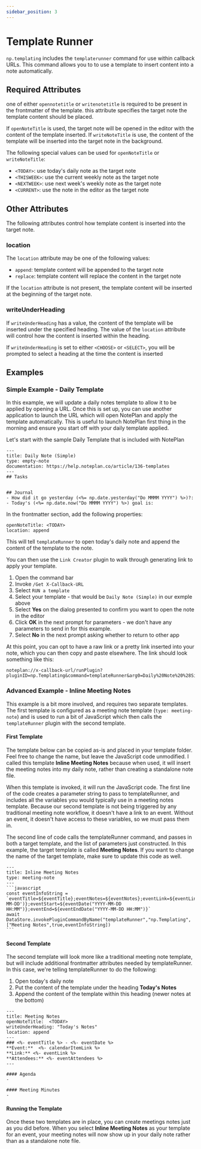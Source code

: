 ```yaml
---
sidebar_position: 3
---
```


# Template Runner
`np.templating` includes the `templaterunner` command for use within callback URLs. This command allows you to to use a template to insert content into a note automatically. 

## Required Attributes

one of either `opennotetitle` or `writenotetitle` is required to be present in the frontmatter of the template. this attribute specifies the target note the template content should be placed. 

If `openNoteTitle` is used, the target note will be opened in the editor with the content of the template inserted. If `writeNoteTitle` is use, the content of the template will be inserted into the target note in the background.

The following special values can be used for `openNoteTitle` or `writeNoteTitle`:

- `<TODAY>`: use today's daily note as the target note
- `<THISWEEK>`: use the current weekly note as the target note
- `<NEXTWEEK>`: use next week's weekly note as the target note
- `<CURRENT>`: use the note in the editor as the target note

## Other Attributes

The following attributes control how template content is inserted into the target note.

### location

The `location` attribute may be one of the following values:

- `append`: template content will be appended to the target note
- `replace`: template content will replace the content in the target note

If the `location` attribute is not present, the template content will be inserted at the beginning of the target note.

### writeUnderHeading

If `writeUnderHeading` has a value, the content of the template will be inserted under the specified heading. The value of the `location` attribute will control how the content is inserted within the heading.

If `writeUnderHeading` is set to either `<CHOOSE>` or `<SELECT>`, you will be prompted to select a heading at the time the content is inserted

## Examples

### Simple Example - Daily Template

In this example, we will update a daily notes template to allow it to be applied by opening a URL. Once this is set up, you can use another application to launch the URL which will open NotePlan and apply the template automatically. This is useful to launch NotePlan first thing in the morning and ensure you start off with your daily template applied.

Let's start with the sample Daily Template that is included with NotePlan

```
---
title: Daily Note (Simple)
type: empty-note
documentation: https://help.noteplan.co/article/136-templates
---
## Tasks


## Journal
- How did it go yesterday (<%= np.date.yesterday("Do MMMM YYYY") %>)?:
- Today's (<%= np.date.now("Do MMMM YYYY") %>) goal is: 

```

In the frontmatter section, add the following properties:

```
openNoteTitle: <TODAY>
location: append
```

This will tell `templateRunner` to open today's daily note and append the content of the template to the note.

You can then use the `Link Creator` plugin to walk through generating link to apply your template. 

1. Open the command bar
2. Invoke `/Get X-Callback-URL`
3. Select `RUN a template`
4. Select your template - that would be `Daily Note (Simple)` in our exmple above
5. Select **Yes** on the dialog presented to confirm you want to open the note in the editor
6. Click **OK** in the next prompt for parameters - we don't have any parameters to send in for this example. 
7. Select **No** in the next prompt asking whether to return to other app

At this point, you can opt to have a raw link or a pretty link inserted into your note, which you can then copy and paste elsewhere. The link should look something like this:

```
noteplan://x-callback-url/runPlugin?pluginID=np.Templating&command=templateRunner&arg0=Daily%20Note%20%28Simple%29&arg1=true&arg2=
```


### Advanced Example - Inline Meeting Notes

This example is a bit more involved, and requires two separate templates. The first template is configured as a meeting note template (`type: meeting-note`) and is used to run a bit of JavaScript which then calls the `templateRunner` plugin with the second template. 

#### First Template

The template below can be copied as-is and placed in your template folder. Feel free to change the name, but leave the JavaScript code unmodified. I called this template **Inline Meeting Notes** because when used, it will insert the meeting notes into my daily note, rather than creating a standalone note file.

When this template is invoked, it will run the JavaScript code. The first line of the code creates a parameter string to pass to templateRunner, and includes all the variables you would typically use in a meeting notes template. Because our second template is not being triggered by any traditional meeting note workflow, it doesn't have a link to an event. Without an event, it doesn't have access to these variables, so we must pass them in.

The second line of code calls the templateRunner command, and passes in both a target template, and the list of parameters just constructed. In this example, the target template is called **Meeting Notes**. If you want to change the name of the target template, make sure to update this code as well.

````
---
title: Inline Meeting Notes
type: meeting-note
---
```javascript
const eventInfoString = `eventTitle=${eventTitle};eventNotes=${eventNotes};eventLink=${eventLink};calendarItemLink=${calendarItemLink};eventAttendees=${eventAttendees};eventAttendeeNames=${eventAttendeeNames};eventLocation=${eventLocation};eventCalendar=${eventCalendar};eventDate=${eventDate('YYYY-MM-DD')};eventStart=${eventDate("YYYY-MM-DD HH:MM")};eventEnd=${eventEndDate("YYYY-MM-DD HH:MM")}`
await DataStore.invokePluginCommandByName("templateRunner","np.Templating",["Meeting Notes",true,eventInfoString])
```
````

#### Second Template

The second template will look more like a traditional meeting note template,
but will include additional frontmatter attributes needed by templateRunner.
In this case, we're telling templateRunner to do the following:

1. Open today's daily note
2. Put the content of the template under the heading **Today's Notes** 
3. Append the content of the template within this heading (newer notes at
   the bottom)

```
---
title: Meeting Notes
openNoteTitle:  <TODAY>
writeUnderHeading: "Today's Notes"
location: append
---
### <%- eventTitle %> - <%- eventDate %>
**Event:**  <%- calendarItemLink %>
**Link:** <%- eventLink %>
**Attendees:** <%- eventAttendees %>
---

#### Agenda
-

#### Meeting Minutes
-
```

#### Running the Template

Once these two templates are in place, you can create meetings notes just as
you did before. When you select **Inline Meeting Notes** as your template
for an event, your meeting notes will now show up in your daily note rather
than as a standalone note file. 

